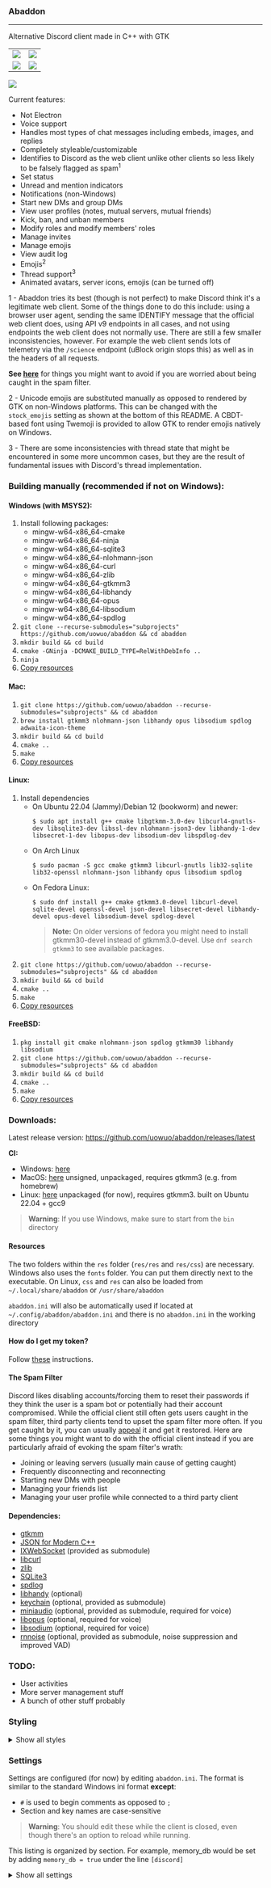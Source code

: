### Abaddon
---
Alternative Discord client made in C++ with GTK

<table>
  <tr>
    <td><img src="/.readme/s5.png"></td>
    <td><img src="/.readme/s6.png"></td>
  </tr>
  <tr>
    <td><img src="/.readme/s7.png"></td>
    <td><img src="/.readme/s8.png"></td>
  </tr>
</table>

<a href="https://discord.gg/wkCU3vuzG5"><img src="https://discord.com/api/guilds/858156817711890443/widget.png?style=shield"></a>

Current features:

* Not Electron
* Voice support
* Handles most types of chat messages including embeds, images, and replies
* Completely styleable/customizable
* Identifies to Discord as the web client unlike other clients so less likely to be falsely flagged as spam<sup>1</sup>
* Set status
* Unread and mention indicators
* Notifications (non-Windows)
* Start new DMs and group DMs
* View user profiles (notes, mutual servers, mutual friends)
* Kick, ban, and unban members
* Modify roles and modify members' roles
* Manage invites
* Manage emojis
* View audit log
* Emojis<sup>2</sup>
* Thread support<sup>3</sup>
* Animated avatars, server icons, emojis (can be turned off)

1 - Abaddon tries its best (though is not perfect) to make Discord think it's a legitimate web client. Some of the
things done to do this
include: using a browser user agent, sending the same IDENTIFY message that the official web client does, using API v9
endpoints in all cases, and not using endpoints the web client does not normally use. There are still a few smaller
inconsistencies, however. For example the web client sends lots of telemetry via the `/science` endpoint (uBlock origin
stops this) as well as in the headers of all requests.<br>

**See [here](#the-spam-filter)** for things you might want to avoid if you are worried about being caught in the spam
filter.

2 - Unicode emojis are substituted manually as opposed to rendered by GTK on non-Windows platforms. This can be changed
with the `stock_emojis` setting as shown at the bottom of this README. A CBDT-based font using Twemoji is provided to
allow GTK to render emojis natively on Windows.

3 - There are some inconsistencies with thread state that might be encountered in some more uncommon cases, but they are
the result of fundamental issues with Discord's thread implementation.

### Building manually (recommended if not on Windows):

#### Windows (with MSYS2):

1. Install following packages:
    * mingw-w64-x86_64-cmake
    * mingw-w64-x86_64-ninja
    * mingw-w64-x86_64-sqlite3
    * mingw-w64-x86_64-nlohmann-json
    * mingw-w64-x86_64-curl
    * mingw-w64-x86_64-zlib
    * mingw-w64-x86_64-gtkmm3
    * mingw-w64-x86_64-libhandy
    * mingw-w64-x86_64-opus
    * mingw-w64-x86_64-libsodium
    * mingw-w64-x86_64-spdlog
2. `git clone --recurse-submodules="subprojects" https://github.com/uowuo/abaddon && cd abaddon`
3. `mkdir build && cd build`
4. `cmake -GNinja -DCMAKE_BUILD_TYPE=RelWithDebInfo ..`
5. `ninja`
6. [Copy resources](#resources)

#### Mac:

1. `git clone https://github.com/uowuo/abaddon --recurse-submodules="subprojects" && cd abaddon`
2. `brew install gtkmm3 nlohmann-json libhandy opus libsodium spdlog adwaita-icon-theme`
3. `mkdir build && cd build`
4. `cmake ..`
5. `make`
6. [Copy resources](#resources)

#### Linux:

1. Install dependencies
    * On Ubuntu 22.04 (Jammy)/Debian 12 (bookworm) and newer:
      ```Shell
      $ sudo apt install g++ cmake libgtkmm-3.0-dev libcurl4-gnutls-dev libsqlite3-dev libssl-dev nlohmann-json3-dev libhandy-1-dev libsecret-1-dev libopus-dev libsodium-dev libspdlog-dev
      ```
    * On Arch Linux
      ```Shell
      $ sudo pacman -S gcc cmake gtkmm3 libcurl-gnutls lib32-sqlite lib32-openssl nlohmann-json libhandy opus libsodium spdlog
      ```
    * On Fedora Linux:
      ```Shell
      $ sudo dnf install g++ cmake gtkmm3.0-devel libcurl-devel sqlite-devel openssl-devel json-devel libsecret-devel libhandy-devel opus-devel libsodium-devel spdlog-devel
      ```
      > **Note:** On older versions of fedora you might need to install gtkmm30-devel instead of gtkmm3.0-devel.
      Use `dnf search gtkmm3` to see available packages.
2. `git clone https://github.com/uowuo/abaddon --recurse-submodules="subprojects" && cd abaddon`
3. `mkdir build && cd build`
4. `cmake ..`
5. `make`
6. [Copy resources](#resources)

#### FreeBSD:

1. `pkg install git cmake nlohmann-json spdlog gtkmm30 libhandy libsodium`
2. `git clone https://github.com/uowuo/abaddon --recurse-submodules="subprojects" && cd abaddon`
3. `mkdir build && cd build`
4. `cmake ..`
5. `make`
6. [Copy resources](#resources)

### Downloads:

Latest release version: https://github.com/uowuo/abaddon/releases/latest

**CI:**

- Windows: [here](https://nightly.link/uowuo/abaddon/workflows/ci/master/build-windows-msys2-MinSizeRel.zip)
- MacOS: [here](https://nightly.link/uowuo/abaddon/workflows/ci/master/build-macos-RelWithDebInfo.zip) unsigned,
  unpackaged, requires gtkmm3 (e.g. from homebrew)
- Linux: [here](https://nightly.link/uowuo/abaddon/workflows/ci/master/build-linux-MinSizeRel.zip) unpackaged (for now),
  requires gtkmm3. built on Ubuntu 22.04 + gcc9

> **Warning**: If you use Windows, make sure to start from the `bin` directory

#### Resources

The two folders within the `res` folder (`res/res` and `res/css`) are necessary. Windows also uses the `fonts` folder.
You can put them directly next to the executable. On Linux, `css` and `res` can also be loaded from
`~/.local/share/abaddon` or `/usr/share/abaddon`

`abaddon.ini` will also be automatically used if located at `~/.config/abaddon/abaddon.ini` and there is
no `abaddon.ini` in the working directory

#### How do I get my token?

Follow [these](https://github.com/Tyrrrz/DiscordChatExporter/issues/76#issuecomment-410067054) instructions.

#### The Spam Filter

Discord likes disabling accounts/forcing them to reset their passwords if they think the user is a spam bot or
potentially had their account compromised. While the official client still often gets users caught in the spam filter,
third party clients tend to upset the spam filter more often. If you get caught by it, you can
usually [appeal](https://support.discord.com/hc/en-us/requests/new?ticket_form_id=360000029731) it and get it restored.
Here are some things you might want to do with the official client instead if you are particularly afraid of evoking the
spam filter's wrath:

* Joining or leaving servers (usually main cause of getting caught)
* Frequently disconnecting and reconnecting
* Starting new DMs with people
* Managing your friends list
* Managing your user profile while connected to a third party client

#### Dependencies:

* [gtkmm](https://www.gtkmm.org/en/)
* [JSON for Modern C++](https://github.com/nlohmann/json)
* [IXWebSocket](https://github.com/machinezone/IXWebSocket) (provided as submodule)
* [libcurl](https://curl.se/)
* [zlib](https://zlib.net/)
* [SQLite3](https://www.sqlite.org/index.html)
* [spdlog](https://github.com/gabime/spdlog)
* [libhandy](https://gnome.pages.gitlab.gnome.org/libhandy/) (optional)
* [keychain](https://github.com/hrantzsch/keychain) (optional, provided as submodule)
* [miniaudio](https://miniaud.io/) (optional, provided as submodule, required for voice)
* [libopus](https://opus-codec.org/) (optional, required for voice)
* [libsodium](https://doc.libsodium.org/) (optional, required for voice)
* [rnnoise](https://gitlab.xiph.org/xiph/rnnoise) (optional, provided as submodule, noise suppression and improved VAD)

### TODO:

* User activities
* More server management stuff
* A bunch of other stuff probably

### Styling

<details>
    <summary>Show all styles</summary>

#### CSS selectors

| Selector                       | Description                                                                                       |
|--------------------------------|---------------------------------------------------------------------------------------------------|
| `.app-window`                  | Applied to all windows. This means the main window and all popups                                 |
| `.app-popup`                   | Additional class for `.app-window`s when the window is not the main window                        |
| `.channel-list`                | Container of the channel list                                                                     |
| `.messages`                    | Container of user messages                                                                        |
| `.message-container`           | The container which holds a user's messages                                                       |
| `.message-container-author`    | The author label for a message container                                                          |
| `.message-container-timestamp` | The timestamp label for a message container                                                       |
| `.message-container-avatar`    | Avatar for a user in a message                                                                    |
| `.message-container-extra`     | Label containing BOT/Webhook                                                                      |
| `.message-text`                | The text of a user message                                                                        |
| `.pending`                     | Extra class of .message-text for messages pending to be sent                                      |
| `.failed`                      | Extra class of .message-text for messages that failed to be sent                                  |
| `.message-attachment-box`      | Contains attachment info                                                                          |
| `.message-reply`               | Container for the replied-to message in a reply (these elements will also have .message-text set) |
| `.message-input`               | Applied to the chat input container                                                               |
| `.replying`                    | Extra class for chat input container when a reply is currently being created                      |
| `.reaction-box`                | Contains a reaction image and the count                                                           |
| `.reacted`                     | Additional class for reaction-box when the user has reacted with a particular reaction            |
| `.reaction-count`              | Contains the count for reaction                                                                   |
| `.completer`                   | Container for the message completer                                                               |
| `.completer-entry`             | Container for a single entry in the completer                                                     |
| `.completer-entry-label`       | Contains the label for an entry in the completer                                                  |
| `.completer-entry-image`       | Contains the image for an entry in the completer                                                  |
| `.embed`                       | Container for a message embed                                                                     |
| `.embed-author`                | The author of an embed                                                                            |
| `.embed-title`                 | The title of an embed                                                                             |
| `.embed-description`           | The description of an embed                                                                       |
| `.embed-field-title`           | The title of an embed field                                                                       |
| `.embed-field-value`           | The value of an embed field                                                                       |
| `.embed-footer`                | The footer of an embed                                                                            |
| `.member-list`                 | Container of the member list                                                                      |
| `.typing-indicator`            | The typing indicator (also used for replies)                                                      |

Used in reorderable list implementation:

| Selector             |
|----------------------|
| `.drag-icon`         |
| `.drag-hover-top`    |
| `.drag-hover-bottom` |

Used in guild settings popup:

| Selector                   | Description                                       |
|----------------------------|---------------------------------------------------|
| `.guild-settings-window`   | Container for list of members in the members pane |
| `.guild-members-pane-list` |                                                   |
| `.guild-members-pane-info` | Container for member info                         |
| `.guild-roles-pane-list`   | Container for list of roles in the roles pane     |

Used in profile popup:

| Selector                       | Description                                                |
|--------------------------------|------------------------------------------------------------|
| `.mutual-friend-item`          | Applied to every item in the mutual friends list           |
| `.mutual-friend-item-name`     | Name in mutual friend item                                 |
| `.mutual-friend-item-avatar`   | Avatar in mutual friend item                               |
| `.mutual-guild-item`           | Applied to every item in the mutual guilds list            |
| `.mutual-guild-item-name`      | Name in mutual guild item                                  |
| `.mutual-guild-item-icon`      | Icon in mutual guild item                                  |
| `.mutual-guild-item-nick`      | User nickname in mutual guild item                         |
| `.profile-connection`          | Applied to every item in the user connections list         |
| `.profile-connection-label`    | Label in profile connection item                           |
| `.profile-connection-check`    | Checkmark in verified profile connection items             |
| `.profile-connections`         | Container for profile connections                          |
| `.profile-notes`               | Container for notes in profile window                      |
| `.profile-notes-label`         | Label that says "NOTE"                                     |
| `.profile-notes-text`          | Actual note text                                           |
| `.profile-info-pane`           | Applied to container for info section of profile popup     |
| `.profile-info-created`        | Label for creation date of profile                         |
| `.user-profile-window`         |                                                            |
| `.profile-main-container`      | Inner container for profile                                |
| `.profile-avatar`              |                                                            |
| `.profile-username`            | User's display name (username for backwards compatibility) |
| `.profile-username-nondisplay` | User's actual username                                     |
| `.profile-switcher`            | Buttons used to switch viewed section of profile           |
| `.profile-stack`               | Container for profile info that can be switched between    |
| `.profile-badges`              | Container for badges                                       |
| `.profile-badge`               |                                                            |

</details>

### Settings

Settings are configured (for now) by editing `abaddon.ini`.
The format is similar to the standard Windows ini format **except**:

* `#` is used to begin comments as opposed to `;`
* Section and key names are case-sensitive

> **Warning**: You should edit these while the client is closed, even though there's an option to reload while running.

This listing is organized by section.
For example, memory_db would be set by adding `memory_db = true` under the line `[discord]`

<details>
    <summary>Show all settings</summary>

#### discord

| Setting       | Type    | Default | Description                                                                                      |
|---------------|---------|---------|--------------------------------------------------------------------------------------------------|
| `gateway`     | string  |         | override url for Discord gateway. must be json format and use zlib stream compression            |
| `api_base`    | string  |         | override base url for Discord API                                                                |
| `memory_db`   | boolean | false   | if true, Discord data will be kept in memory as opposed to on disk                               |
| `token`       | string  |         | Discord token used to login, this can be set from the menu                                       |
| `prefetch`    | boolean | false   | if true, new messages will cause the avatar and image attachments to be automatically downloaded |
| `autoconnect` | boolean | false   | autoconnect to discord                                                                           |
| `keychain`    | boolean | true    | store token in system keychain (if compiled with support)                                        |

#### http

| Setting      | Type   | Default | Description                                                                                 |
|--------------|--------|---------|---------------------------------------------------------------------------------------------|
| `user_agent` | string |         | sets the user-agent to use in HTTP requests to the Discord API (not including media/images) |
| `concurrent` | int    | 20      | how many images can be concurrently retrieved                                               |

#### gui

| Setting                        | Type    | Default | Description                                                                                                                |
|--------------------------------|---------|---------|----------------------------------------------------------------------------------------------------------------------------|
| `member_list_discriminator`    | boolean | true    | show user discriminators in the member list                                                                                |
| `stock_emojis`                 | boolean | true    | allow abaddon to substitute unicode emojis with images from emojis.bin, must be false to allow GTK to render emojis itself |
| `custom_emojis`                | boolean | true    | download and use custom Discord emojis                                                                                     |
| `css`                          | string  |         | path to the main CSS file                                                                                                  |
| `animations`                   | boolean | true    | use animated images where available (e.g. server icons, emojis, avatars). false means static images will be used           |
| `animated_guild_hover_only`    | boolean | true    | only animate guild icons when the guild is being hovered over                                                              |
| `owner_crown`                  | boolean | true    | show a crown next to the owner                                                                                             |
| `unreads`                      | boolean | true    | show unread indicators and mention badges                                                                                  |
| `save_state`                   | boolean | true    | save the state of the gui (active channels, tabs, expanded channels)                                                       |
| `alt_menu`                     | boolean | false   | keep the menu hidden unless revealed with alt key                                                                          |
| `hide_to_tray`                 | boolean | false   | hide abaddon to the system tray on window close                                                                            |
| `show_deleted_indicator`       | boolean | true    | show \[deleted\] indicator next to deleted messages instead of actually deleting the message                               |
| `font_scale`                   | double  |         | scale font rendering. 1 is unchanged                                                                                       |
| `image_embed_clamp_width`      | int     | 400     | maximum width of image embeds                                                                                              |
| `image_embed_clamp_height`     | int     | 300     | maximum height of image embeds                                                                                             |
| `classic_channels`             | boolean | false   | use classic Discord-style interface for server/channel listing                                                             |
| `classic_change_guild_on_open` | boolean | true    | change displayed guild when selecting a channel (classic channel list)                                                     |

#### style

| Setting                 | Type   | Description                                         |
|-------------------------|--------|-----------------------------------------------------|
| `expandercolor`         | string | color to use for the expander in the channel list   |
| `nsfwchannelcolor`      | string | color to use for NSFW channels in the channel list  |
| `mentionbadgecolor`     | string | background color for mention badges                 |
| `mentionbadgetextcolor` | string | color to use for number displayed on mention badges |
| `unreadcolor`           | string | color to use for the unread indicator               |

#### notifications

| Setting     | Type    | Default                  | Description                                                                   |
|-------------|---------|--------------------------|-------------------------------------------------------------------------------|
| `enabled`   | boolean | true (if not on Windows) | Enable desktop notifications                                                  |
| `playsound` | boolean | true                     | Enable notification sounds. Requires ENABLE_NOTIFICATION_SOUNDS=TRUE in CMake |

#### voice

| Setting    | Type   | Default                            | Description                                                                                                                |
|------------|--------|------------------------------------|----------------------------------------------------------------------------------------------------------------------------|
| `vad`      | string | rnnoise if enabled, gate otherwise | Method used for voice activity detection. Changeable in UI                                                                 |
| `backends` | string | empty                              | Change backend priority when initializing miniaudio: `wasapi;dsound;winmm;coreaudio;sndio;audio4;oss;pulseaudio;alsa;jack` |

#### windows

| Setting       | Type    | Default | Description             |
|---------------|---------|---------|-------------------------|
| `hideconsole` | boolean | false   | Hide console on startup |

### Environment variables

| variable         | Description                                                                  |
|------------------|------------------------------------------------------------------------------|
| `ABADDON_NO_FC`  | (Windows only) don't use custom font config                                  |
| `ABADDON_CONFIG` | change path of configuration file to use. relative to cwd or can be absolute |

</details>
